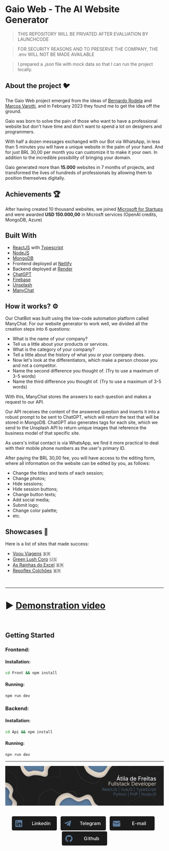 # Gaio Web - The **AI** Website Generator

> THIS REPOSITORY WILL BE PRIVATED AFTER EVALUATION BY LAUNCHCODE

> FOR SECURITY REASONS AND TO PRESERVE THE COMPANY, THE .env WILL NOT BE MADE AVAILABLE

> I prepared a _.json_ file with mock data so that I can run the project locally.

## About the project 🐦

The Gaio Web project emerged from the ideas of [Bernardo Rodela](https://www.linkedin.com/in/bernardo-rodela-a14b49193/) and [Marcos Varotti](https://www.linkedin.com/in/marcosvarottifilho/), and in February 2023 they found me to get the idea off the ground.

Gaio was born to solve the pain of those who want to have a professional website but don't have time and don't want to spend a lot on designers and programmers.

With half a dozen messages exchanged with our Bot via WhatsApp, in less than 5 minutes you will have a unique website in the palm of your hand. And for just BRL 30,00 per month you can customize it to make it your own. In addition to the incredible possibility of bringing your domain.

Gaio generated more than **15.000** websites in 7 months of projects, and transformed the lives of hundreds of professionals by allowing them to position themselves digitally.

## Achievements 🏆

After having created 10 thousand websites, we joined [Microsoft for Startups](https://www.microsoft.com/en-us/startups) and were awarded **USD 150.000,00** in Microsft services (OpenAI credits, MongoDB, Azure)

## Built With

- [ReactJS](https://react.dev/) with [Typescript](https://www.typescriptlang.org/)
- [NodeJS](https://nodejs.org/en)
- [MongoDB](https://www.mongodb.com/)
- Frontend deployed at [Netlify](https://www.netlify.com/)
- Backend deployed at [Render](https://render.com/)
- [ChatGPT](https://chat.openai.com/)
- [Firebase](https://firebase.google.com/)
- [Unsplash](https://unsplash.com/)
- [ManyChat](https://manychat.com/)

## How it works? ⚙️

Our ChatBot was built using the low-code automation platform called ManyChat. For our website generator to work well, we divided all the creation steps into 6 questions:

- What is the name of your company?
- Tell us a little about your products or services.
- What is the category of your company?
- Tell a little about the history of what you or your company does.
- Now let's look at the differentiators, which make a person choose you and not a competitor.
- Name the second difference you thought of. (Try to use a maximum of 3-5 words)
- Name the third difference you thought of. (Try to use a maximum of 3-5 words)

With this, ManyChat stores the answers to each question and makes a request to our API.

Our API receives the content of the answered question and inserts it into a robust prompt to be sent to ChatGPT, which will return the text that will be stored in MongoDB. ChatGPT also generates tags for each site, which we send to the Unsplash API to return unique images that reference the business model of that specific site.

As users's initial contact is via WhatsApp, we find it more practical to deal with their mobile phone numbers as the user's primary ID.

After paying the BRL 30,00 fee, you will have access to the editing form, where all information on the website can be edited by you, as follows:

- Change the titles and texts of each session;
- Change photos;
- Hide sessions;
- Hide session buttons;
- Change button texts;
- Add social media;
- Submit logo;
- Change color palette;
- etc.

## Showcases 🏅

Here is a list of sites that made success:

- [Voou Viagens](https://voouviagens.com/) 🇧🇷
- [Green Lush Corp](https://greenlushcorp.com/) 🇺🇸
- [As Rainhas do Excel](https://asrainhasdoexcel.com.br/) 🇧🇷
- [Repoflex Colchões](https://repoflexcolchoes.com.br/) 🇧🇷

</br>

---

# ▶️ [Demonstration video](https://youtu.be/KOHFeVqzuuU)

</br>

## Getting Started

### Frontend:

#### Installation:

```sh
cd Front && npm install
```

#### Running:

```sh
npm run dev
```

### Backend:

#### Installation:

```sh
cd Api && npm install
```

#### Running:

```sh
npn run dev
```

---

<div align="center">

<img src="./assets/banner.png" width="900">
</br>
</br>
<p align="center">
<a href="https://www.linkedin.com/in/atilafreitas/"><img src="./assets/Linkedin.png"height="45em"/></a>
    &nbsp;
    <a href="https://t.me/atilajcfreitas"><img src="./assets/Telegram.png"height="45em"/></a>
    &nbsp;
    <a href="mailto:contact@atiladefreitas.com"><img src="./assets/E-mail.png" height="45em"/></a>
    &nbsp;
    <a href="https://github.com/atiladefreitas"><img src="./assets/Github.png"height="45em"/></a>
</p>
</div>
